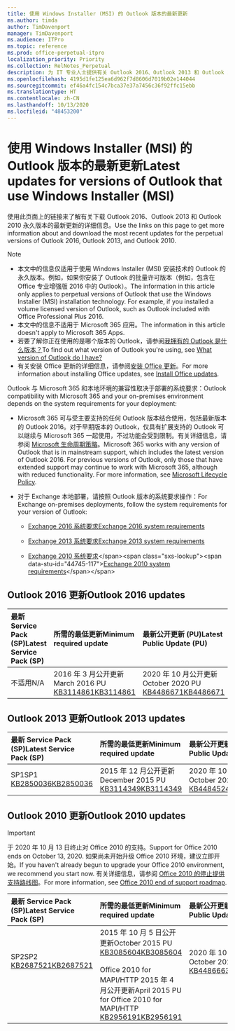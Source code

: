 ```yaml
---
title: 使用 Windows Installer (MSI) 的 Outlook 版本的最新更新
ms.author: timda
author: TimDavenport
manager: TimDavenport
ms.audience: ITPro
ms.topic: reference
ms.prod: office-perpetual-itpro
localization_priority: Priority
ms.collection: RelNotes_Perpetual
description: 为 IT 专业人士提供有关 Outlook 2016、Outlook 2013 和 Outlook 2010 永久版本的最新更新信息的链接
ms.openlocfilehash: 4195d1fe125ea6d962f7d8606d7019b02e144044
ms.sourcegitcommit: ef46a4fc154c7bca37e37a7456c36f92ffc15ebb
ms.translationtype: HT
ms.contentlocale: zh-CN
ms.lasthandoff: 10/13/2020
ms.locfileid: "48453200"
---
```

# <a name="latest-updates-for-versions-of-outlook-that-use-windows-installer-msi"></a><span data-ttu-id="44745-103">使用 Windows Installer (MSI) 的 Outlook 版本的最新更新</span><span class="sxs-lookup"><span data-stu-id="44745-103">Latest updates for versions of Outlook that use Windows Installer (MSI)</span></span>

<span data-ttu-id="44745-104">使用此页面上的链接来了解有关下载 Outlook 2016、Outlook 2013 和 Outlook 2010 永久版本的最新更新的详细信息。</span><span class="sxs-lookup"><span data-stu-id="44745-104">Use the links on this page to get more information about and download the most recent updates for the perpetual versions of Outlook 2016, Outlook 2013, and Outlook 2010.</span></span>
  
> [!NOTE]
> - <span data-ttu-id="44745-p101">本文中的信息仅适用于使用 Windows Installer (MSI) 安装技术的 Outlook 的永久版本。例如，如果你安装了 Outlook 的批量许可版本（例如，包含在 Office 专业增强版 2016 中的 Outlook）。</span><span class="sxs-lookup"><span data-stu-id="44745-p101">The information in this article only applies to perpetual versions of Outlook that use the Windows Installer (MSI) installation technology. For example, if you installed a volume licensed version of Outlook, such as Outlook included with Office Professional Plus 2016.</span></span>
> - <span data-ttu-id="44745-107">本文中的信息不适用于 Microsoft 365 应用。</span><span class="sxs-lookup"><span data-stu-id="44745-107">The information in this article doesn't apply to Microsoft 365 Apps.</span></span>
> - <span data-ttu-id="44745-108">若要了解你正在使用的是哪个版本的 Outlook，请参阅[我拥有的 Outlook 是什么版本？](https://support.office.com/article/b3a9568c-edb5-42b9-9825-d48d82b2257c)</span><span class="sxs-lookup"><span data-stu-id="44745-108">To find out what version of Outlook you're using, see [What version of Outlook do I have?](https://support.office.com/article/b3a9568c-edb5-42b9-9825-d48d82b2257c)</span></span>
> - <span data-ttu-id="44745-109">有关安装 Office 更新的详细信息，请参阅[安装 Office 更新](https://support.office.com/article/2ab296f3-7f03-43a2-8e50-46de917611c5)。</span><span class="sxs-lookup"><span data-stu-id="44745-109">For more information about installing Office updates, see [Install Office updates](https://support.office.com/article/2ab296f3-7f03-43a2-8e50-46de917611c5).</span></span> 
  
<span data-ttu-id="44745-110">Outlook 与 Microsoft 365 和本地环境的兼容性取决于部署的系统要求：</span><span class="sxs-lookup"><span data-stu-id="44745-110">Outlook compatibility with Microsoft 365 and your on-premises environment depends on the system requirements for your deployment:</span></span>
  
- <span data-ttu-id="44745-p102">Microsoft 365 可与受主要支持的任何 Outlook 版本结合使用，包括最新版本的 Outlook 2016。对于早期版本的 Outlook，仅具有扩展支持的 Outlook 可以继续与 Microsoft 365 一起使用，不过功能会受到限制。有关详细信息，请参阅 [Microsoft 生命周期策略](https://support.microsoft.com/lifecycle)。</span><span class="sxs-lookup"><span data-stu-id="44745-p102">Microsoft 365 works with any version of Outlook that is in mainstream support, which includes the latest version of Outlook 2016. For previous versions of Outlook, only those that have extended support may continue to work with Microsoft 365, although with reduced functionality. For more information, see [Microsoft Lifecycle Policy](https://support.microsoft.com/lifecycle).</span></span>
    
- <span data-ttu-id="44745-114">对于 Exchange 本地部署，请按照 Outlook 版本的系统要求操作：</span><span class="sxs-lookup"><span data-stu-id="44745-114">For Exchange on-premises deployments, follow the system requirements for your version of Outlook:</span></span>
    
  - [<span data-ttu-id="44745-115">Exchange 2016 系统要求</span><span class="sxs-lookup"><span data-stu-id="44745-115">Exchange 2016 system requirements</span></span>](https://docs.microsoft.com/Exchange/plan-and-deploy/system-requirements)
    
  - [<span data-ttu-id="44745-116">Exchange 2013 系统要求</span><span class="sxs-lookup"><span data-stu-id="44745-116">Exchange 2013 system requirements</span></span>](https://docs.microsoft.com/exchange/exchange-2013-system-requirements-exchange-2013-help)
    
  - <span data-ttu-id="44745-117">[Exchange 2010 系统要求](https://docs.microsoft.com/previous-versions/office/exchange-server-2010/aa996719(v=exchg.141))</span><span class="sxs-lookup"><span data-stu-id="44745-117">[Exchange 2010 system requirements](https://docs.microsoft.com/previous-versions/office/exchange-server-2010/aa996719(v=exchg.141))</span></span>

   
## <a name="outlook-2016-updates"></a><span data-ttu-id="44745-118">Outlook 2016 更新</span><span class="sxs-lookup"><span data-stu-id="44745-118">Outlook 2016 updates</span></span>

|<span data-ttu-id="44745-119">**最新 Service Pack (SP)**</span><span class="sxs-lookup"><span data-stu-id="44745-119">**Latest Service Pack (SP)**</span></span>|<span data-ttu-id="44745-120">**所需的最低更新**</span><span class="sxs-lookup"><span data-stu-id="44745-120">**Minimum required update**</span></span>|<span data-ttu-id="44745-121">**最新公开更新 (PU)**</span><span class="sxs-lookup"><span data-stu-id="44745-121">**Latest Public Update (PU)**</span></span>|
|:-----|:-----|:-----|
|<span data-ttu-id="44745-122">不适用</span><span class="sxs-lookup"><span data-stu-id="44745-122">N/A</span></span>  <br/> |<span data-ttu-id="44745-123">2016 年 3 月公开更新</span><span class="sxs-lookup"><span data-stu-id="44745-123">March 2016 PU</span></span> <br/>[<span data-ttu-id="44745-124">KB3114861</span><span class="sxs-lookup"><span data-stu-id="44745-124">KB3114861</span></span>](https://support.microsoft.com/help/3114861) <br/> |<span data-ttu-id="44745-125">2020 年 10 月公开更新</span><span class="sxs-lookup"><span data-stu-id="44745-125">October 2020 PU</span></span> <br/>[<span data-ttu-id="44745-126">KB4486671</span><span class="sxs-lookup"><span data-stu-id="44745-126">KB4486671</span></span>](https://support.microsoft.com/help/4486671) 

## <a name="outlook-2013-updates"></a><span data-ttu-id="44745-127">Outlook 2013 更新</span><span class="sxs-lookup"><span data-stu-id="44745-127">Outlook 2013 updates</span></span>

|<span data-ttu-id="44745-128">**最新 Service Pack (SP)**</span><span class="sxs-lookup"><span data-stu-id="44745-128">**Latest Service Pack (SP)**</span></span>|<span data-ttu-id="44745-129">**所需的最低更新**</span><span class="sxs-lookup"><span data-stu-id="44745-129">**Minimum required update**</span></span>|<span data-ttu-id="44745-130">**最新公开更新 (PU)**</span><span class="sxs-lookup"><span data-stu-id="44745-130">**Latest Public Update (PU)**</span></span>|
|:-----|:-----|:-----|
|<span data-ttu-id="44745-131">SP1</span><span class="sxs-lookup"><span data-stu-id="44745-131">SP1</span></span>  <br/>[<span data-ttu-id="44745-132">KB2850036</span><span class="sxs-lookup"><span data-stu-id="44745-132">KB2850036</span></span>](https://go.microsoft.com/fwlink/p/?LinkId=512538) <br/> |<span data-ttu-id="44745-133">2015 年 12 月公开更新</span><span class="sxs-lookup"><span data-stu-id="44745-133">December 2015 PU</span></span> <br/>[<span data-ttu-id="44745-134">KB3114349</span><span class="sxs-lookup"><span data-stu-id="44745-134">KB3114349</span></span>](https://support.microsoft.com/kb/3114349) <br/> |<span data-ttu-id="44745-135">2020 年 10 月公开更新</span><span class="sxs-lookup"><span data-stu-id="44745-135">October 2020 PU</span></span> <br/>[<span data-ttu-id="44745-136">KB4484524</span><span class="sxs-lookup"><span data-stu-id="44745-136">KB4484524</span></span>](https://support.microsoft.com/help/4484524)  |
   
## <a name="outlook-2010-updates"></a><span data-ttu-id="44745-137">Outlook 2010 更新</span><span class="sxs-lookup"><span data-stu-id="44745-137">Outlook 2010 updates</span></span>
> [!IMPORTANT]
> <span data-ttu-id="44745-138">于 2020 年 10 月 13 日终止对 Office 2010 的支持。</span><span class="sxs-lookup"><span data-stu-id="44745-138">Support for Office 2010 ends on October 13, 2020.</span></span> <span data-ttu-id="44745-139">如果尚未开始升级 Office 2010 环境，建议立即开始。</span><span class="sxs-lookup"><span data-stu-id="44745-139">If you haven't already begun to upgrade your Office 2010 environment, we recommend you start now.</span></span> <span data-ttu-id="44745-140">有关详细信息，请参阅 [Office 2010 的停止提供支持路线图](https://docs.microsoft.com/DeployOffice/office-2010-end-support-roadmap)。</span><span class="sxs-lookup"><span data-stu-id="44745-140">For more information, see [Office 2010 end of support roadmap](https://docs.microsoft.com/DeployOffice/office-2010-end-support-roadmap).</span></span>

|<span data-ttu-id="44745-141">**最新 Service Pack (SP)**</span><span class="sxs-lookup"><span data-stu-id="44745-141">**Latest Service Pack (SP)**</span></span>|<span data-ttu-id="44745-142">**所需的最低更新**</span><span class="sxs-lookup"><span data-stu-id="44745-142">**Minimum required update**</span></span>|<span data-ttu-id="44745-143">**最新公开更新 (PU)**</span><span class="sxs-lookup"><span data-stu-id="44745-143">**Latest Public Update (PU)**</span></span>|
|:-----|:-----|:-----|
|<span data-ttu-id="44745-144">SP2</span><span class="sxs-lookup"><span data-stu-id="44745-144">SP2</span></span> <br/>[<span data-ttu-id="44745-145">KB2687521</span><span class="sxs-lookup"><span data-stu-id="44745-145">KB2687521</span></span>](https://go.microsoft.com/fwlink/p/?LinkId=512542) <br><br><br><br/> |<span data-ttu-id="44745-146">2015 年 10 月 5 日公开更新</span><span class="sxs-lookup"><span data-stu-id="44745-146">October 2015 PU</span></span> <br/> [<span data-ttu-id="44745-147">KB3085604</span><span class="sxs-lookup"><span data-stu-id="44745-147">KB3085604</span></span>](https://support.microsoft.com/kb/3085604) <br/><br/>  <span data-ttu-id="44745-148">Office 2010 for MAPI/HTTP 2015 年 4 月公开更新</span><span class="sxs-lookup"><span data-stu-id="44745-148">April 2015 PU for Office 2010 for MAPI/HTTP</span></span> <br/> [<span data-ttu-id="44745-149">KB2956191</span><span class="sxs-lookup"><span data-stu-id="44745-149">KB2956191</span></span>](https://support.microsoft.com/help/2956191/april-14-2015-update-for-office-2010-kb2956191) <br/> |<span data-ttu-id="44745-150">2020 年 10 月公开更新</span><span class="sxs-lookup"><span data-stu-id="44745-150">October 2020 PU</span></span> <br/>[<span data-ttu-id="44745-151">KB4486663</span><span class="sxs-lookup"><span data-stu-id="44745-151">KB4486663</span></span>](https://support.microsoft.com/help/4486663) <br><br><br><br/>|
   

